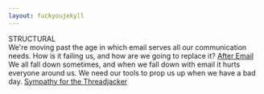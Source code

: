 ```yaml
---
layout: fuckyoujekyll
---
```


<div class="background" style="background-image: url({{ site.url }}/images/bridge.png)"></div>

<div class="banner">
  STRUCTURAL
</div>
<div class="spacer"></div>

<div class="article-tease">
  We're moving past the age in which email serves all our communication needs.
  How is it failing us, and how are we going to replace it?
  <span class="article-link">
    <a href="{{ site.url }}/articles/after-email">After Email</a>
  </span>
</div>
<div class="spacer"></div>

<div class="article-tease">
  We all fall down sometimes, and when we fall down with email it hurts everyone
  around us.  We need our tools to prop us up when we have a bad day.
  <span class="article-link">
    <a href="{{ site.url }}/articles/sympathy-for-the-threadjacker">Sympathy for the Threadjacker</a>
  </span>
</div>
